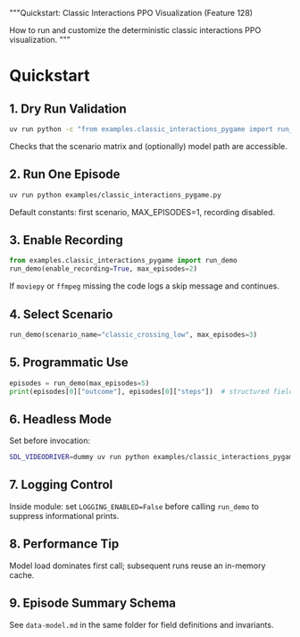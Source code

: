 """Quickstart: Classic Interactions PPO Visualization (Feature 128)

How to run and customize the deterministic classic interactions PPO visualization.
"""

# Quickstart

## 1. Dry Run Validation

```sh
uv run python -c "from examples.classic_interactions_pygame import run_demo; run_demo(dry_run=True)"
```

Checks that the scenario matrix and (optionally) model path are accessible.

## 2. Run One Episode

```sh
uv run python examples/classic_interactions_pygame.py
```

Default constants: first scenario, MAX_EPISODES=1, recording disabled.

## 3. Enable Recording

```python
from examples.classic_interactions_pygame import run_demo
run_demo(enable_recording=True, max_episodes=2)
```

If `moviepy` or `ffmpeg` missing the code logs a skip message and continues.

## 4. Select Scenario

```python
run_demo(scenario_name="classic_crossing_low", max_episodes=3)
```

## 5. Programmatic Use

```python
episodes = run_demo(max_episodes=5)
print(episodes[0]["outcome"], episodes[0]["steps"])  # structured fields
```

## 6. Headless Mode

Set before invocation:

```sh
SDL_VIDEODRIVER=dummy uv run python examples/classic_interactions_pygame.py
```

## 7. Logging Control

Inside module: set `LOGGING_ENABLED=False` before calling `run_demo` to suppress informational prints.

## 8. Performance Tip

Model load dominates first call; subsequent runs reuse an in-memory cache.

## 9. Episode Summary Schema

See `data-model.md` in the same folder for field definitions and invariants.
